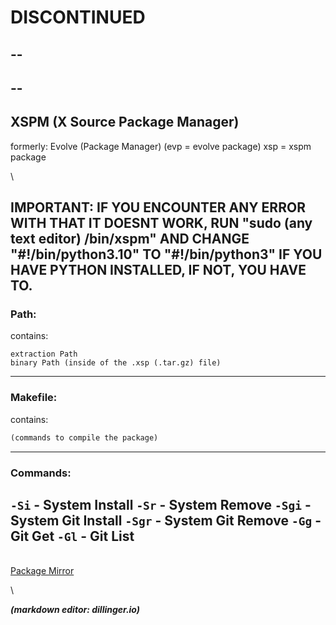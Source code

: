 # DISCONTINUED
--
--
--
--





## XSPM (X Source Package Manager)
formerly: Evolve (Package Manager) (evp = evolve package) 
xsp = xspm package

\
## IMPORTANT: IF YOU ENCOUNTER ANY ERROR WITH THAT IT DOESNT WORK, RUN "sudo (any text editor) /bin/xspm" AND CHANGE "#!/bin/python3.10" TO "#!/bin/python3" IF YOU HAVE PYTHON INSTALLED, IF NOT, YOU HAVE TO.

### Path:
contains: 
```
extraction Path
binary Path (inside of the .xsp (.tar.gz) file)
```
---

### Makefile:
contains:
```makefile
(commands to compile the package)
```
---
### Commands:
``-Si`` - System Install
``-Sr`` - System Remove
``-Sgi`` - System Git Install
``-Sgr`` - System Git Remove
``-Gg`` - Git Get
``-Gl`` - Git List
---

\
[Package Mirror](https://github.com/LowLevelCodingCH/EvolvePackages)

\

***_(markdown editor: dillinger.io)_***

